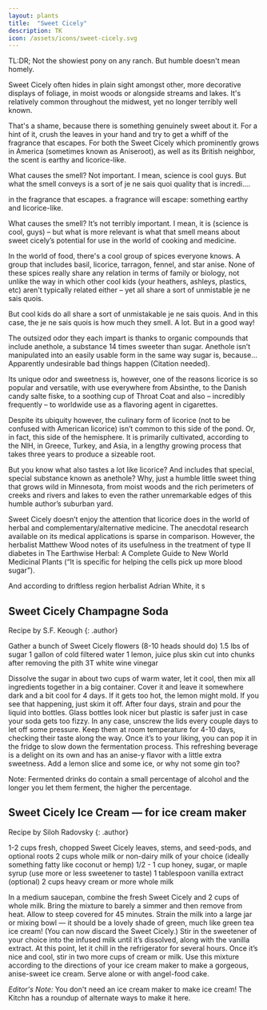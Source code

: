 ```yaml
---
layout: plants
title:  "Sweet Cicely"
description: TK
icon: /assets/icons/sweet-cicely.svg
---
```

TL:DR; Not the showiest pony on any ranch. But humble doesn't mean homely.  

Sweet Cicely often hides in plain sight amongst other, more decorative displays of foliage, in moist woods or alongside streams and lakes. It's relatively common throughout the midwest, yet no longer terribly well known. 

That's a shame, because there is something genuinely sweet about it. For a hint of it, crush the leaves in your hand and try to get a whiff of the fragrance that escapes. For both the Sweet Cicely which prominently grows in America (sometimes known as Aniseroot), as well as its British neighbor, the scent is earthy and licorice-like. 

What causes the smell? Not important. I mean, science is cool guys. But what the smell conveys is a sort of je ne sais quoi quality that is incredi....  

 in the fragrance that escapes. a fragrance will escape: something earthy and licorice-like.  

What causes the smell? It’s not terribly important. I mean, it is (science is cool, guys) – but what is more relevant is what that smell means about sweet cicely’s potential for use in the world of cooking and medicine. 

In the world of food, there's a cool group of spices everyone knows. A group that includes basil, licorice, tarragon, fennel, and star anise. None of these spices really share any relation in terms of family or biology, not unlike the way in which other cool kids (your heathers, ashleys, plastics, etc) aren't typically related either – yet all share a sort of unmistable je ne sais quois.  

But cool kids do all share a sort of unmistakable je ne sais quois. And in this case, the je ne sais quois is how much they smell. A lot. But in a good way! 

The outsized odor they each impart is thanks to organic compounds that include anethole, a substance 14 times sweeter than sugar. Anethole isn’t manipulated into an easily usable form in the same way sugar is, because… Apparently undesirable bad things happen (Citation needed). 

Its unique odor and sweetness is, however, one of the reasons licorice is so popular and versatile, with use everywhere from Absinthe, to the Danish candy salte fiske, to a soothing cup of Throat Coat and also – incredibly frequently – to worldwide use as a flavoring agent in cigarettes.

Despite its ubiquity however, the culinary form of licorice (not to be confused with American licorice) isn’t common to this side of the pond. Or, in fact, this side of the hemisphere. It is primarily cultivated, according to the NIH, in Greece, Turkey, and Asia, in a lengthy growing process that takes three years to produce a sizeable root. 

But you know what also tastes a lot like licorice? And includes that special, special substance known as anethole? Why, just a humble little sweet thing that grows wild in Minnesota, from moist woods and the rich perimeters of creeks and rivers and lakes to even the rather unremarkable edges of this humble author’s suburban yard. 

Sweet Cicely doesn’t enjoy the attention that licorice does in the world of herbal and complementary/alternative medicine. The anecdotal research available on its medical applications is sparse in comparison. However, the herbalist Matthew Wood notes of its usefulness in the treatment of type II diabetes in The Earthwise Herbal: A Complete Guide to New World Medicinal Plants (“It is specific for helping the cells pick up more blood sugar”).

And according to driftless region herbalist Adrian White, it s 

## Sweet Cicely Champagne Soda
Recipe by S.F. Keough 
{: .author}

Gather a bunch of Sweet Cicely flowers (8-10 heads should do)
1.5 lbs of sugar
1 gallon of cold filtered water
1 lemon, juice plus skin cut into chunks after removing the pith 
3T white wine vinegar

Dissolve the sugar in about two cups of warm water, let it cool, then mix all ingredients together in a big container. Cover it and leave it somewhere dark and a bit cool for 4 days. If it gets too hot, the lemon might mold. If you see that happening, just skim it off. After four days, strain and pour the liquid into bottles. Glass bottles look nicer but plastic is safer just in case your soda gets too fizzy. In any case, unscrew the lids every couple days to let off some pressure. Keep them at room temperature for 4-10 days, checking their taste along the way. Once it’s to your liking, you can pop it in the fridge to slow down the fermentation process. This refreshing beverage is a delight on its own and has an anise-y flavor with a little extra sweetness. Add a lemon slice and some ice, or why not some gin too? 

Note: Fermented drinks do contain a small percentage of alcohol and the longer you let them ferment, the higher the percentage.

## Sweet Cicely Ice Cream — for ice cream maker
Recipe by Siloh Radovsky 
{: .author}

1-2 cups fresh, chopped Sweet Cicely leaves, stems, and seed-pods, and optional roots
2 cups whole milk or non-dairy milk of your choice (ideally something fatty like coconut or hemp)
1/2 - 1 cup honey, sugar, or maple syrup (use more or less sweetener to taste)
1 tablespoon vanilla extract (optional)
2 cups heavy cream or more whole milk

In a medium saucepan, combine the fresh Sweet Cicely and 2 cups of whole milk. Bring the mixture to barely a simmer and then remove from heat. Allow to steep covered for 45 minutes. Strain the milk into a large jar or mixing bowl — it should be a lovely shade of green, much like green tea ice cream! (You can now discard the Sweet Cicely.) Stir in the sweetener of your choice into the infused milk until it’s dissolved, along with the vanilla extract. At this point, let it chill in the refrigerator for several hours. Once it’s nice and cool, stir in two more cups of cream or milk. Use this mixture according to the directions of your ice cream maker to make a gorgeous, anise-sweet ice cream. Serve alone or with angel-food cake.

_Editor's Note:_ You don't need an ice cream maker to make ice cream! The Kitchn has a roundup of alternate ways to make it here. 